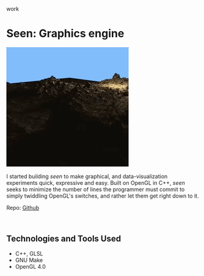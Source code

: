 work
# Seen: Graphics engine

![seen demo3](https://raw.githubusercontent.com/mrpossoms/seen/master/.example.gif)

I started building _seen_ to make graphical, and data-visualization experiments quick, expressive and easy. Built on OpenGL in C++, _seen_ seeks to minimize the number of lines the programmer must commit to simply twiddling OpenGL's switches, and rather let them get right down to it.

Repo: [Github](https://github.com/mrpossoms/seen)

<br/>

## Technologies and Tools Used
* C++, GLSL
* GNU Make
* OpenGL 4.0

